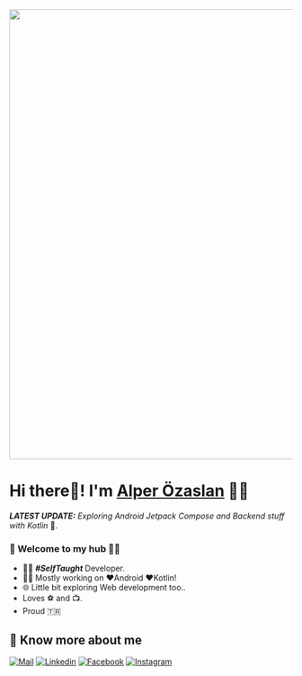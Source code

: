<img src="https://media-exp1.licdn.com/dms/image/C5116AQHWBNMKu1jpzA/profile-displaybackgroundimage-shrink_350_1400/0/1516500419359?e=1666828800&v=beta&t=iqbtT1Tq77s4FgplPm9BRFPxqgzDTjDyNVu93YYX9Ow" width="800">

# Hi there👋! I'm [Alper Özaslan](https://www.linkedin.com/in/alper-%C3%B6zaslan-6552a151/) 🙋‍♂️

_**LATEST UPDATE:**_ _Exploring Android Jetpack Compose and Backend stuff with Kotlin_ 🥽.

### 🎍 Welcome to my hub 👨‍💻

- 👨‍💻 ***#SelfTaught*** Developer.
- 👨‍💻 Mostly working on ❤️Android ❤️Kotlin!
- 🌐 Little bit exploring Web development too..
- Loves ⚽ and 📺.
- Proud 🇹🇷

## 🔗 Know more about me 

[![Mail](https://img.shields.io/badge/-Say%20Hi!-black?style=for-the-badge&logo=gmail)](mailto:alper.ytu7@gmail.com)
[![Linkedin](https://img.shields.io/badge/-LinkedIn-black?style=for-the-badge&logo=Linkedin)](https://www.linkedin.com/in/alper-%C3%B6zaslan-6552a151/)
[![Facebook](https://img.shields.io/badge/-Facebook-black?style=for-the-badge&logo=facebook)](https://www.facebook.com/alperozaslan7/)
[![Instagram](https://img.shields.io/badge/-Instagram-black?style=for-the-badge&logo=instagram)](https://www.instagram.com/alperozaslan/)
